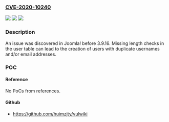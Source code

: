 ### [CVE-2020-10240](https://cve.mitre.org/cgi-bin/cvename.cgi?name=CVE-2020-10240)
![](https://img.shields.io/static/v1?label=Product&message=n%2Fa&color=blue)
![](https://img.shields.io/static/v1?label=Version&message=n%2Fa&color=blue)
![](https://img.shields.io/static/v1?label=Vulnerability&message=n%2Fa&color=brighgreen)

### Description

An issue was discovered in Joomla! before 3.9.16. Missing length checks in the user table can lead to the creation of users with duplicate usernames and/or email addresses.

### POC

#### Reference
No PoCs from references.

#### Github
- https://github.com/huimzjty/vulwiki


